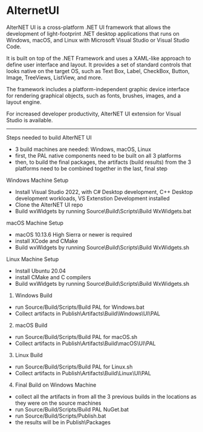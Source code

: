 # AlternetUI

AlterNET UI is a cross-platform .NET UI framework that allows the development of light-footprint .NET desktop applications that runs on Windows, macOS, and Linux with Microsoft Visual Studio or Visual Studio Code.

It is built on top of the .NET Framework and uses a XAML-like approach to define user interface and layout. It provides a set of standard controls that looks native on the target OS, such as Text Box, Label, CheckBox, Button, Image, TreeViews, ListView, and more.

The framework includes a platform-independent graphic device interface for rendering graphical objects, such as fonts, brushes, images, and a layout engine.

For increased developer productivity, AlterNET UI extension for Visual Studio is available.

------------
Steps needed to build AlterNET UI
- 3 build machines are needed: Windows, macOS, Linux
- first, the PAL native components need to be built on all 3 platforms
- then, to build the final packages, the artifacts (build results) from the 3 platforms need to be combined together in the last, final step

Windows Machine Setup
- Install Visual Studio 2022, with C# Desktop development, C++ Desktop development workloads, VS Extenstion Development installed
- Clone the AlterNET UI repo
- Build wxWidgets by running Source\Build\Scripts\Build WxWidgets.bat

macOS Machine Setup
- macOS 10.13.6 High Sierra or newer is required
- install XCode and CMake
- Build wxWidgets by running Source\Build\Scripts\Build WxWidgets.sh

Linux Machine Setup
- Install Ubuntu 20.04
- install CMake and C compilers
- Build wxWidgets by running Source\Build\Scripts\Build WxWidgets.sh


1. Windows Build
- run Source/Build/Scripts/Build PAL for Windows.bat
- Collect artifacts in Publish\Artifacts\Build\Windows\UI\PAL

2. macOS Build
- run Source/Build/Scripts/Build PAL for macOS.sh
- Collect artifacts in Publish\Artifacts\Build\macOS\UI\PAL

3. Linux Build
- run Source/Build/Scripts/Build PAL for Linux.sh
- Collect artifacts in Publish\Artifacts\Build\Linux\UI\PAL

4. Final Build on Windows Machine
- collect all the artifacts in from all the 3 previous builds in the locations as they were on the source machines
- run Source/Build/Scripts/Build PAL NuGet.bat
- run Source/Build/Scripts/Publish.bat
- the results will be in Publish\Packages
